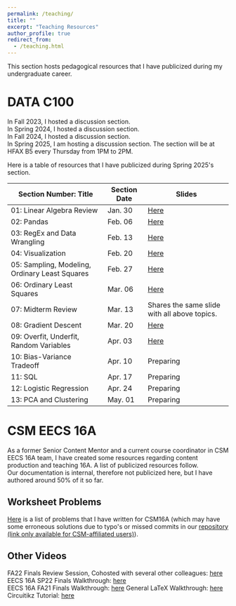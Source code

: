 ```yaml
---
permalink: /teaching/
title: ""
excerpt: "Teaching Resources"
author_profile: true
redirect_from: 
  - /teaching.html
---
```

This section hosts pedagogical resources that I have publicized during my undergraduate career.

DATA C100
======
In Fall 2023, I hosted a discussion section.\
In Spring 2024, I hosted a discussion section.\
In Fall 2024, I hosted a discussion section.\
In Spring 2025, I am hosting a discussion section. The section will be at HFAX B5 every Thursday from 1PM to 2PM.

Here is a table of resources that I have publicized during Spring 2025's section.

| Section Number: Title                          | Section Date | Slides                                                                                                       |
|------------------------------------------------|--------------|--------------------------------------------------------------------------------------------------------------|
| 01: Linear Algebra Review                      | Jan. 30        | [Here](https://1drv.ms/p/c/b131fdc900aa7401/ESQKGTeyfhlJg9sI_vrISUoBA9y0vZMwMjNU4FJI8wkJLg?e=aoiET1) |
| 02: Pandas                                     | Feb. 06        | [Here](https://1drv.ms/p/c/b131fdc900aa7401/EWYnfe7Hv_NKgevPDNoymysBVA1x2mHQ07koTKYbBDV2dA?e=Bhy2lr) |
| 03: RegEx and Data Wrangling                   | Feb. 13        | [Here](https://1drv.ms/p/c/b131fdc900aa7401/EWGikm4LzyFAoOd9jkEUWB4BrPEbIWiiVYiIESR-QKhW3A?e=yyuCli) |
| 04: Visualization                              | Feb. 20        | [Here](https://1drv.ms/p/c/b131fdc900aa7401/Ec64ZwAUzqpMnLGMVvLnkGABtkcdE1sbosiEDY3uGIiIBQ?e=3y5hPQ) |
| 05: Sampling, Modeling, Ordinary Least Squares | Feb. 27        | [Here](https://1drv.ms/p/c/b131fdc900aa7401/Eeq2LXbm789KoboT8SEZERIB0LHPP8WiZ4UePGZ6cYsY9Q?e=1Pj7Zd) |
| 06: Ordinary Least Squares                     | Mar. 06        | [Here](https://1drv.ms/p/c/b131fdc900aa7401/EcM8Gh2eZV9Ih5s9JpMJjUQBFkHAgmE-1z0gNT1vx1mDxw?e=nRhE1N) |
| 07: Midterm Review                             | Mar. 13        | Shares the same slide with all above topics. |
| 08: Gradient Descent                           | Mar. 20        | [Here](https://1drv.ms/p/c/b131fdc900aa7401/EcM8Gh2eZV9Ih5s9JpMJjUQBFkHAgmE-1z0gNT1vx1mDxw?e=nRhE1N) |
| 09: Overfit, Underfit, Random Variables        | Apr. 03        | [Here](https://1drv.ms/p/c/b131fdc900aa7401/EUM83KtR2NFJnIMMiramkNIBmDCAruqo4_0rIOrXHTApFg?e=RBugGr) |
| 10: Bias-Variance Tradeoff                     | Apr. 10        | Preparing |
| 11: SQL                                        | Apr. 17        | Preparing |
| 12: Logistic Regression                        | Apr. 24        | Preparing |
| 13: PCA and Clustering                         | May. 01        | Preparing |


CSM EECS 16A
======
As a former Senior Content Mentor and a current course coordinator in CSM EECS 16A team, I have created some resources
regarding content production and teaching 16A. A list of publicized resources follow.\
Our documentation is internal, therefore not publicized here, but I have authored around 50% of it so far.

## Worksheet Problems
[Here](https://drive.google.com/file/d/1-aqYUEP21PiCLoAGVdQzNmIJRM7AsG87/view?usp=sharing) is a list of problems that I have written for CSM16A (which may have some erroneous solutions due to typo's or missed commits in our [repository (link only available for CSM-affiliated users)](https://github.com/csmberkeley/csm-16a-v2)).

## Other Videos
FA22 Finals Review Session, Cohosted with several other colleagues: [here](https://www.youtube.com/watch?v=fTJHXGv5iUM)
EECS 16A SP22 Finals Walkthrough: [here](https://www.youtube.com/watch?v=EKBL9izmfgg&list=PL2Zt5-p8lNzSk01oL5AtRa4nzovw06sQG&pp=iAQB)\
EECS 16A FA21 Finals Walkthrough: [here](https://www.youtube.com/watch?v=0Vbe1sPvLPU&list=PL2Zt5-p8lNzTiFKXYYYSaj2t7mbFRWJka&pp=iAQB)
General LaTeX Walkthrough: [here](https://www.youtube.com/watch?v=CD9vNUgN33Q&list=PL2Zt5-p8lNzQ0ccnHPR-0PfjxCIk9tUHr&pp=iAQB)\
Circuitikz Tutorial: [here](https://www.youtube.com/watch?v=1tY3SBO3Gr4)
